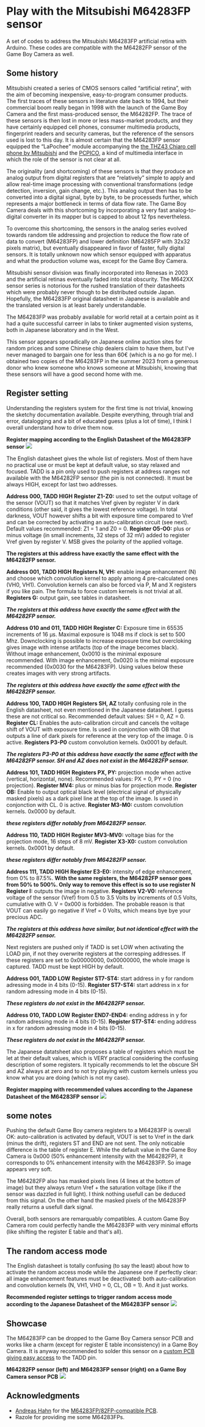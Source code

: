# Play with the Mitsubishi M64283FP sensor
A set of codes to address the Mitsubishi M64283FP artificial retina with Arduino. These codes are compatible with the M64282FP sensor of the Game Boy Camera as well.

## Some history
Mitsubishi created a series of CMOS sensors called “artificial retina”, with the aim of becoming inexpensive, easy-to-program consumer products. The first traces of these sensors in literature date back to 1994, but their commercial boom really began in 1998 with the launch of the Game Boy Camera and the first mass-produced sensor, the M64282FP. The trace of these sensors is then lost in more or less mass-market products, and they have certainly equipped cell phones, consumer multimedia products, fingerprint readers and security cameras, but the reference of the sensors used is lost to this day. It is almost certain that the M64283FP sensor equipped the “LaPochee” module accompanying the [the THZ43 Chiaro cell phone by Mitsubishi](https://time-space.kddi.com/ketaizukan/1999/10.html) and the [PCPICO](https://web.archive.org/web/20020925132513/http://pcpico.com/), a kind of multimedia interface in which the role of the sensor is not clear at all.

The originality (and shortcoming) of these sensors is that they produce an analog output from digital registers that are “relatively” simple to apply and allow real-time image processing with conventional transformations (edge detection, inversion, gain change, etc.). This analog output then has to be converted into a digital signal, byte by byte, to be processeds further, which represents a major bottleneck in terms of data flow rate. The Game Boy Camera deals with this shortcoming by incorporating a very fast analog-to-digital converter in its mapper but is capped to about 12 fps nevertheless.

To overcome this shortcoming, the sensors in the analog series evolved towards random tile addressing and projection to reduce the flow rate of data to convert (M64283FP) and lower definition (M64285FP with 32x32 pixels matrix), but eventually disappeared in favor of faster, fully digital sensors. It is totally unknown now which sensor equipped with apparatus and what the production volume was, except for the Game Boy Camera.

Mitsubishi sensor division was finally incorporated into Renesas in 2003 and the artificial retinas eventually faded into total obscurity. The M642XX sensor series is notorious for the rushed translation of their datasheets which were probably never though to be distributed outside Japan. Hopefully, the M64283FP original datasheet in Japanese is available and the translated version is at least barely understandable.

The M64283FP was probably available for world retail at a certain point as it had a quite successful carreer in labs to tinker augmented vision systems, both in Japanese laboratory and in the West. 

This sensor appears sporadically on Japanese online auction sites for random prices and some Chinese chip dealers claim to have them, but I've never managed to bargain one for less than 60€ (which is a no go for me). I obtained two copies of the M64283FP in the summer 2023 from a generous donor who knew someone who knows someone at Mitsubishi, knowing that these sensors will have a good second home with me.

## Register setting

Understanding the registers system for the first time is not trivial, knowing the sketchy documentation available. Despite everything, through trial and error, datalogging and a bit of educated guess (plus a lot of time), I think I overall understand how to drive them now.

**Register mapping according to the English Datasheet of the M64283FP sensor**
![](/Pictures%20and%20datasheets/Registers_address_2.png)

The English datasheet gives the whole list of registers. Most of them have no practical use or must be kept at default value, so stay relaxed and focused. TADD is a pin only used to push registers at address ranges not available with the M64282FP sensor (the pin is not connected). It must be always HIGH, except for last two addresses.

**Address 000, TADD HIGH**
**Register Z1-Z0:** used to set the output voltage of the sensor (VOUT) so that it matches Vref given by register V in dark conditions (other said, it gives the lowest reference voltage). In total darkness, VOUT however shifts a bit with exposure time compared to Vref and can be corrected by activating an auto-calibration circuit (see next). Default values recommended: Z1 = 1 and Z0 = 0.
**Register O5-O0:** plus or minus voltage (in small increments, 32 steps of 32 mV) added to register Vref given by register V. MSB gives the polarity of the applied voltage.

**The registers at this address have exactly the same effect with the M64282FP sensor.**

**Address 001, TADD HIGH**
**Registers N, VH:** enable image enhancement (N) and choose which convolution kernel to apply among 4 pre-calculated ones (VH0, VH1). Convolution kernels can also be forced via P, M and X registers if you like pain. The formula to force custom kernels is not trivial at all.
**Registers G:** output gain, see tables in datasheet.

_**The registers at this address have exactly the same effect with the M64282FP sensor.**_

**Address 010 and 011, TADD HIGH**
**Register C:** Exposure time in 65535 increments of 16 µs. Maximal exposure is 1048 ms if clock is set to 500 Mhz. Downclocking is possible to increase exposure time but overcloking gives image with intense artifacts (top of the image becomes black). Without image enhancement, 0x0010 is the minimal exposure recommended. With image enhancement, 0x0020 is the minimal exposure recommended (0x0030 for the M64283FP). Using values below these creates images with very strong artifacts.

_**The registers at this address have exactly the same effect with the M64282FP sensor.**_

**Address 100, TADD HIGH**
**Registers SH, AZ** totally confusing role in the English datasheet, not even mentioned in the Japanese datasheet. I guess these are not critical so. Recommended default values: SH = 0, AZ = 0.
**Register CL:** Enables the auto-calibration circuit and cancels the voltage shift of VOUT with exposure time. Is used in conjonction with OB that outputs a line of dark pixels for reference at the very top of the image. 0 is active.
**Registers P3-P0** custom convolution kernels. 0x0001 by default.

_**The registers P3-P0 at this address have exactly the same effect with the M64282FP sensor. SH and AZ does not exist in the M64282FP sensor.**_

**Address 101, TADD HIGH**
**Registers PX, PY:** projection mode when active (vertical, horizontal, none). Recommended values: PX = 0, PY = 0 (no projection).
**Register MV4:** plus or minus bias for projection mode.
**Register OB:** Enable to output optical black level (electrical signal of physically masked pixels) as a dark pixel line at the top of the image. Is used in conjonction with CL. 0 is active.
**Register M3-M0:** custom convolution kernels. 0x0000 by default.

_**these registers differ notably from M64282FP sensor.**_


**Address 110, TADD HIGH**
**Register MV3-MV0:** voltage bias for the projection mode, 16 steps of 8 mV.
**Register X3-X0:** custom convolution kernels. 0x0001 by default.

_**these registers differ notably from M64282FP sensor.**_

**Address 111, TADD HIGH**
**Register E3-E0:** intensity of edge enhancement, from 0% to 87.5%. **With the same registers, the M64282FP sensor goes from 50% to 500%. Only way to remove this effect is so to use register N**
**Register I:** outputs the image in negative.
**Registers V2-V0:** reference voltage of the sensor (Vref) from 0.5 to 3.5 Volts by increments of 0.5 Volts, cumulative with O. V = 0x000 is forbidden. The probable reason is that VOUT can easily go negative if Vref = 0 Volts, which means bye bye your precious ADC.

_**The registers at this address have similar, but not identical effect with the M64282FP sensor.**_

Next registers are pushed only if TADD is set LOW when activating the LOAD pin, if not they overwrite registers at the corresping addresses. If these registers are set to 0x00000000, 0x00000000, the whole image is captured. TADD must be kept HIGH by default.

**Address 001, TADD LOW**
**Register ST7-ST4:** start address in y for random adressing mode in 4 bits (0-15).
**Register ST7-ST4:** start address in x for random adressing mode in 4 bits (0-15).

_**These registers do not exist in the M64282FP sensor.**_

**Address 010, TADD LOW**
**Register END7-END4:** ending address in y for random adressing mode in 4 bits (0-15).
**Register ST7-ST4:** ending address in x for random adressing mode in 4 bits (0-15).

_**These registers do not exist in the M64282FP sensor.**_

The Japanese datatsheet also proposes a table of registers which must be let at their default values, which is VERY practical considering the confusing description of some registers. It typically recommends to let the obscure SH and AZ always at zero and to not try playing with custom kernels unless you know what you are doing (which is not my case).

**Register mapping with recommended values according to the Japanese Datasheet of the M64283FP sensor**
![](/Pictures%20and%20datasheets/Registers_address.png)

## some notes

Pushing the default Game Boy camera registers to a M64283FP is overall OK: auto-calibration is activated by default, VOUT is set to Vref in the dark (minus the drift), registers ST and END are not sent. The only noticable difference is the table of register E. While the default value in the Game Boy Camera is 0x000 (50% enhancement intensity with the M64282FP), it corresponds to 0% enhancement intensity with the M64283FP. So image appears very soft.

The M64282FP also has masked pixels lines (4 lines at the bottom of image) but they always return Vref + the saturation voltage (like if the sensor was dazzled in full light). I think nothing usefull can be deduced from this signal. On the other hand the masked pixels of the M64283FP really returns a usefull dark signal.

Overall, both sensors are remarquably compatibles. A custom Game Boy Camera rom could perfectly handle the M64283FP with very minimal efforts (like shifting the register E table and that's all).

## The random access mode

The English datasheet is totally confusing (to say the least) about how to activate the random access mode while the Japanese one if perfectly clear: all image enhancement features must be deactivated: both auto-calibration and convolution kernels (N, VH1, VH0 = 0, CL, OB = 1). And it just works.

**Recommended register settings to trigger random access mode according to the Japanese Datasheet of the M64283FP sensor**
![](/Pictures%20and%20datasheets/Registers_setting_random_access.png)

## Showcase

The M64283FP can be dropped to the Game Boy Camera sensor PCB and works like a charm (except for register E table inconsistency) in a Game Boy Camera. It is anyway recommended to solder this sensor on a [custom PCB giving easy access](https://github.com/HerrZatacke/M64283FP-Camera-PCB) to the TADD pin.

**M64282FP sensor (left) and M64283FP sensor (right) on a Game Boy Camera sensor PCB**
![](/Pictures%20and%20datasheets/Sensor_comparison.png)

## Acknowledgments

- [Andreas Hahn](https://github.com/HerrZatacke) for the [M64283FP/82FP-compatible PCB](https://github.com/HerrZatacke/M64283FP-Camera-PCB). 
- Razole for providing me some M64283FPs.
